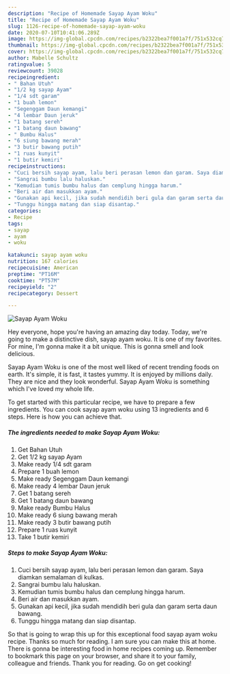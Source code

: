 ```yaml
---
description: "Recipe of Homemade Sayap Ayam Woku"
title: "Recipe of Homemade Sayap Ayam Woku"
slug: 1126-recipe-of-homemade-sayap-ayam-woku
date: 2020-07-10T10:41:06.289Z
image: https://img-global.cpcdn.com/recipes/b2322bea7f001a7f/751x532cq70/sayap-ayam-woku-foto-resep-utama.jpg
thumbnail: https://img-global.cpcdn.com/recipes/b2322bea7f001a7f/751x532cq70/sayap-ayam-woku-foto-resep-utama.jpg
cover: https://img-global.cpcdn.com/recipes/b2322bea7f001a7f/751x532cq70/sayap-ayam-woku-foto-resep-utama.jpg
author: Mabelle Schultz
ratingvalue: 5
reviewcount: 39028
recipeingredient:
- " Bahan Utuh"
- "1/2 kg sayap Ayam"
- "1/4 sdt garam"
- "1 buah lemon"
- "Segenggam Daun kemangi"
- "4 lembar Daun jeruk"
- "1 batang sereh"
- "1 batang daun bawang"
- " Bumbu Halus"
- "6 siung bawang merah"
- "3 butir bawang putih"
- "1 ruas kunyit"
- "1 butir kemiri"
recipeinstructions:
- "Cuci bersih sayap ayam, lalu beri perasan lemon dan garam. Saya diamkan semalaman di kulkas."
- "Sangrai bumbu lalu haluskan."
- "Kemudian tumis bumbu halus dan cemplung hingga harum."
- "Beri air dan masukkan ayam."
- "Gunakan api kecil, jika sudah mendidih beri gula dan garam serta daun bawang."
- "Tunggu hingga matang dan siap disantap."
categories:
- Recipe
tags:
- sayap
- ayam
- woku

katakunci: sayap ayam woku 
nutrition: 167 calories
recipecuisine: American
preptime: "PT16M"
cooktime: "PT57M"
recipeyield: "2"
recipecategory: Dessert

---
```



![Sayap Ayam Woku](https://img-global.cpcdn.com/recipes/b2322bea7f001a7f/751x532cq70/sayap-ayam-woku-foto-resep-utama.jpg)

Hey everyone, hope you're having an amazing day today. Today, we're going to make a distinctive dish, sayap ayam woku. It is one of my favorites. For mine, I'm gonna make it a bit unique. This is gonna smell and look delicious.

Sayap Ayam Woku is one of the most well liked of recent trending foods on earth. It's simple, it is fast, it tastes yummy. It is enjoyed by millions daily. They are nice and they look wonderful. Sayap Ayam Woku is something which I've loved my whole life.




To get started with this particular recipe, we have to prepare a few ingredients. You can cook sayap ayam woku using 13 ingredients and 6 steps. Here is how you can achieve that.

<!--inarticleads1-->

##### The ingredients needed to make Sayap Ayam Woku:

1. Get  Bahan Utuh
1. Get 1/2 kg sayap Ayam
1. Make ready 1/4 sdt garam
1. Prepare 1 buah lemon
1. Make ready Segenggam Daun kemangi
1. Make ready 4 lembar Daun jeruk
1. Get 1 batang sereh
1. Get 1 batang daun bawang
1. Make ready  Bumbu Halus
1. Make ready 6 siung bawang merah
1. Make ready 3 butir bawang putih
1. Prepare 1 ruas kunyit
1. Take 1 butir kemiri




<!--inarticleads2-->

##### Steps to make Sayap Ayam Woku:

1. Cuci bersih sayap ayam, lalu beri perasan lemon dan garam. Saya diamkan semalaman di kulkas.
1. Sangrai bumbu lalu haluskan.
1. Kemudian tumis bumbu halus dan cemplung hingga harum.
1. Beri air dan masukkan ayam.
1. Gunakan api kecil, jika sudah mendidih beri gula dan garam serta daun bawang.
1. Tunggu hingga matang dan siap disantap.




So that is going to wrap this up for this exceptional food sayap ayam woku recipe. Thanks so much for reading. I am sure you can make this at home. There is gonna be interesting food in home recipes coming up. Remember to bookmark this page on your browser, and share it to your family, colleague and friends. Thank you for reading. Go on get cooking!
